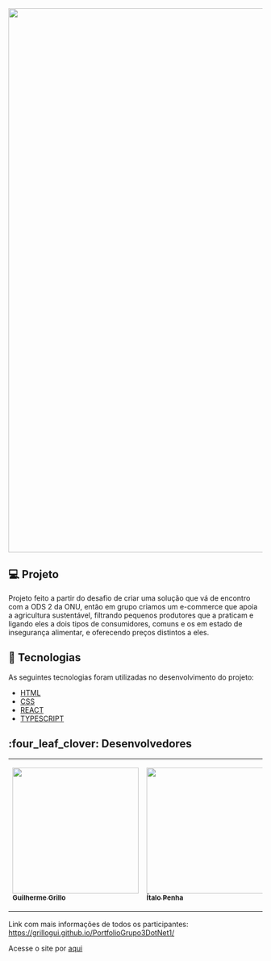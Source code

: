 <img src="https://i.imgur.com/PAg5G5V.png" width="1080px">

<br> 

## :computer: Projeto
Projeto feito a partir do desafio de criar uma solução que vá de encontro com a ODS 2 da ONU, então em grupo criamos um e-commerce que apoia a agricultura sustentável, filtrando pequenos produtores que a praticam e ligando eles a dois tipos de consumidores, comuns e os em estado de insegurança alimentar, e oferecendo preços distintos a eles.

## :rocket: Tecnologias

As seguintes tecnologias foram utilizadas no desenvolvimento do projeto:

- [HTML](https://devdocs.io/html/)
- [CSS](https://devdocs.io/css/) 
- [REACT](https://devdocs.io/react/)
- [TYPESCRIPT](https://devdocs.io/typescript/)


<section class="devs">
  <h2>:four_leaf_clover: Desenvolvedores </h2>

<table>
    <tr>
        <td align=”center”>
            <a href="https://github.com/grillogui">
                <img src="https://avatars.githubusercontent.com/u/102301437?v=4" width="250px">
                    <sub>
                        <b> Guilherme Grillo </b>
                    </sub>
            </a>
        </td>

<td align=”center”>
            <a href="https://github.com/italopenha">
                <img src="https://avatars.githubusercontent.com/u/101754876?v=4" width="250px">
                    <sub>
                        <b> Ítalo Penha </b>
                    </sub>
            </a>
        </td>
<td align=”center”>
            <a href="https://github.com/joce-line">
                <img src="https://avatars.githubusercontent.com/u/101748092?v=4" width="280px">
                    <sub>
                        <b> Joceline Gutierrez </b>
                    </sub>
            </a>
        </td>

<td align=”center”>
            <a href="https://github.com/CaptainSilvaBr">
                <img src="https://avatars.githubusercontent.com/u/46821803?v=4" width="250px">
                    <sub>
                        <b> Kaique Silva  </b>
                    </sub>
            </a>
        </td>
<td align=”center”>
            <a href="https://github.com/karolcoliveira">
                <img src="https://avatars.githubusercontent.com/u/102301464?v=4" width="280px">
                    <sub>
                        <b> Karolyne Oliveira  </b>
                    </sub>
            </a>
        </td>
<td align=”center”>
            <a href="https://github.com/Leonardo-SARTO-Conselheiro">
                <img src="https://user-images.githubusercontent.com/88943268/162409830-a90464a4-ea48-4236-8d10-f0f3be671cd3.jpeg" width="280px">
                    <sub>
                        <b> Leonardo Sarto  </b>
                    </sub>
            </a>
        </td>
<td align=”center”>
            <a href="https://github.com/MatheusBrazolin">
                <img src="https://avatars.githubusercontent.com/u/102265721?v=4" width="280px">
                    <sub>
                        <b> Matheus Brazolin  </b>
                    </sub>
            </a>
        </td>

    
</table>
</section>



Link com mais informações de todos os participantes: <https://grillogui.github.io/PortfolioGrupo3DotNet1/>

<p> Acesse o site por <a href="https://easyfood-one.vercel.app/"> aqui </a> </p>

<br>
